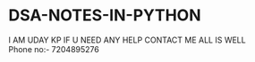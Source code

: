 # DSA-NOTES-IN-PYTHON
I AM UDAY KP IF U NEED ANY HELP CONTACT ME ALL IS WELL
<br>
Phone no:- 7204895276
